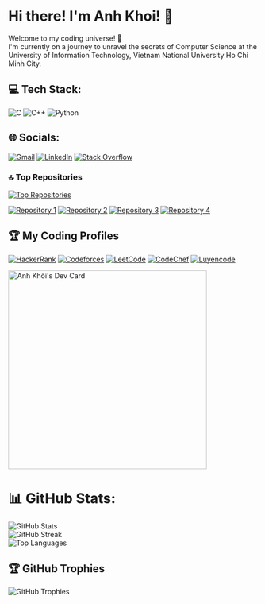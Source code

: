 # Hi there! I'm Anh Khoi! 👋

Welcome to my coding universe! 🚀 <br/>
I'm currently on a journey to unravel the secrets of Computer Science at the University of Information Technology, Vietnam National University Ho Chi Minh City.

## 💻 Tech Stack:
![C](https://img.shields.io/badge/c-%2300599C.svg?style=for-the-badge&logo=c&logoColor=white) ![C++](https://img.shields.io/badge/c++-%2300599C.svg?style=for-the-badge&logo=c%2B%2B&logoColor=white) ![Python](https://img.shields.io/badge/python-3670A0?style=for-the-badge&logo=python&logoColor=ffdd54)

## 🌐 Socials:
[![Gmail](https://img.shields.io/badge/Gmail-Email-red)](mailto:khoib1601@gmail.com)
[![LinkedIn](https://img.shields.io/badge/LinkedIn-Connect-blue)](https://www.linkedin.com/in/khoi-bui-86508b297/)
[![Stack Overflow](https://img.shields.io/badge/Stack%20Overflow-Profile-orange)](https://stackoverflow.com/users/23291330/anh-khoi)

### 🔝 Top Repositories
[![Top Repositories](https://img.shields.io/badge/Top%20Repositories-Explore-brightgreen)](https://github.com/KhoiBui16?tab=repositories)


[![Repository 1](https://github-readme-stats.vercel.app/api/pin/?username=KhoiBui16&repo=28Tech_Code_Online&theme=dark)](https://github.com/KhoiBui16/28Tech_Code_Online)
[![Repository 2](https://github-readme-stats.vercel.app/api/pin/?username=KhoiBui16&repo=Fullhouse_Code_Online&theme=dark)](https://github.com/KhoiBui16/Fullhouse_Code_Online)
[![Repository 3](https://github-readme-stats.vercel.app/api/pin/?username=KhoiBui16&repo=LCOJ_Code_Online&theme=dark)](https://github.com/KhoiBui16/LCOJ_Code_Online)
[![Repository 4](https://github-readme-stats.vercel.app/api/pin/?username=KhoiBui16&repo=Heart_Source_Code&theme=dark)](https://github.com/KhoiBui16/Heart_Source_Code)  

## 🏆 My Coding Profiles

[![HackerRank](https://img.shields.io/badge/HackerRank-Profile-brightgreen)](https://www.hackerrank.com/profile/khoib1601)
[![Codeforces](https://img.shields.io/badge/Codeforces-Profile-brightgreen)](https://codeforces.com/profile/anhkhoi16)
[![LeetCode](https://img.shields.io/badge/LeetCode-Profile-brightgreen)](https://leetcode.com/KhoiBui-VN/)
[![CodeChef](https://img.shields.io/badge/CodeChef-Profile-brightgreen)](https://www.codechef.com/users/khoibui)
[![Luyencode](https://img.shields.io/badge/Luyencode-Profile-brightgreen)](https://luyencode.net/user)

<a href="https://app.daily.dev/khoibui"><img src="https://api.daily.dev/devcards/1b247ee2d17d475eb9d0b1b65802b234.png?r=wan" width="400" alt="Anh Khôi's Dev Card"/></a>

# 📊 GitHub Stats:

![GitHub Stats](https://github-readme-stats.vercel.app/api?username=KhoiBui16&theme=nightowl&hide_border=false&include_all_commits=false&count_private=false) <br/>
![GitHub Streak](https://github-readme-streak-stats.herokuapp.com/?user=KhoiBui16&theme=nightowl&hide_border=false) <br/>
![Top Languages](https://github-readme-stats.vercel.app/api/top-langs/?username=KhoiBui16&theme=nightowl&hide_border=false&layout=compact)

## 🏆 GitHub Trophies
![GitHub Trophies](https://github-profile-trophy.vercel.app/?username=KhoiBui16&theme=onestar&no-frame=false&no-bg=false&margin-w=4)
































<!-- Proudly created with GPRM ( https://gprm.itsvg.in ) -->

<!---
KhoiBui16/KhoiBui16 is a ✨ special ✨ repository because its `README.md` (this file) appears on your GitHub profile.
You can click the Preview link to take a look at your changes.
--->
